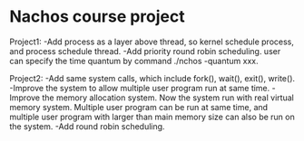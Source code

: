 # Nachos course project

Project1: -Add process as a layer above thread, so kernel schedule process, and process schedule thread.
          -Add priority round robin scheduling. user can specify the time quantum by command ./nchos -quantum xxx.
          
Project2: -Add same system calls, which include fork(), wait(), exit(), write().
          -Improve the system to allow multiple user program run at same time.
          -Improve the memory allocation system. Now the system run with real virtual memory system. Multiple user program can be run 
           at same time, and multiple user program with larger than main memory size can also be run on the system.
          -Add round robin scheduling.
          
